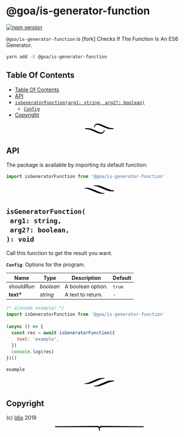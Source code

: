 # @goa/is-generator-function

[![npm version](https://badge.fury.io/js/@goa/is-generator-function.svg)](https://npmjs.org/package/@goa/is-generator-function)

`@goa/is-generator-function` is [fork] Checks If The Function Is An ES6 Generator.

```sh
yarn add -E @goa/is-generator-function
```

## Table Of Contents

- [Table Of Contents](#table-of-contents)
- [API](#api)
- [`isGeneratorFunction(arg1: string, arg2?: boolean)`](#mynewpackagearg1-stringarg2-boolean-void)
  * [`Config`](#type-config)
- [Copyright](#copyright)

<p align="center"><a href="#table-of-contents"><img src=".documentary/section-breaks/0.svg?sanitize=true"></a></p>

## API

The package is available by importing its default function:

```js
import isGeneratorFunction from '@goa/is-generator-function'
```

<p align="center"><a href="#table-of-contents"><img src=".documentary/section-breaks/1.svg?sanitize=true"></a></p>

## `isGeneratorFunction(`<br/>&nbsp;&nbsp;`arg1: string,`<br/>&nbsp;&nbsp;`arg2?: boolean,`<br/>`): void`

Call this function to get the result you want.

__<a name="type-config">`Config`</a>__: Options for the program.

|   Name    |   Type    |    Description    | Default |
| --------- | --------- | ----------------- | ------- |
| shouldRun | _boolean_ | A boolean option. | `true`  |
| __text*__ | _string_  | A text to return. | -       |

```js
/* alanode example/ */
import isGeneratorFunction from '@goa/is-generator-function'

(async () => {
  const res = await isGeneratorFunction({
    text: 'example',
  })
  console.log(res)
})()
```
```
example
```

<p align="center"><a href="#table-of-contents"><img src=".documentary/section-breaks/2.svg?sanitize=true"></a></p>

## Copyright

(c) [Idio][1] 2019

[1]: https://idio.cc

<p align="center"><a href="#table-of-contents"><img src=".documentary/section-breaks/-1.svg?sanitize=true"></a></p>